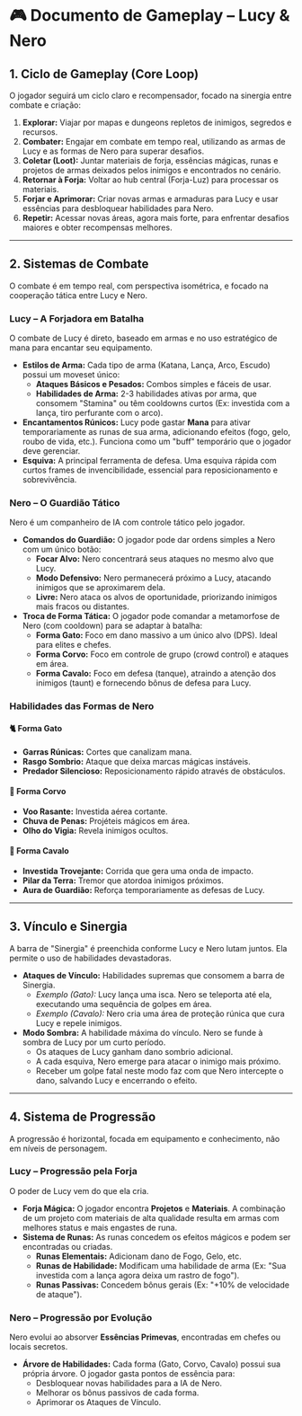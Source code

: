 # 🎮 Documento de Gameplay – Lucy & Nero

## 1. Ciclo de Gameplay (Core Loop)

O jogador seguirá um ciclo claro e recompensador, focado na sinergia entre combate e criação:

1.  **Explorar:** Viajar por mapas e dungeons repletos de inimigos, segredos e recursos.
2.  **Combater:** Engajar em combate em tempo real, utilizando as armas de Lucy e as formas de Nero para superar desafios.
3.  **Coletar (Loot):** Juntar materiais de forja, essências mágicas, runas e projetos de armas deixados pelos inimigos e encontrados no cenário.
4.  **Retornar à Forja:** Voltar ao hub central (Forja-Luz) para processar os materiais.
5.  **Forjar e Aprimorar:** Criar novas armas e armaduras para Lucy e usar essências para desbloquear habilidades para Nero.
6.  **Repetir:** Acessar novas áreas, agora mais forte, para enfrentar desafios maiores e obter recompensas melhores.

---

## 2. Sistemas de Combate

O combate é em tempo real, com perspectiva isométrica, e focado na cooperação tática entre Lucy e Nero.

### Lucy – A Forjadora em Batalha

O combate de Lucy é direto, baseado em armas e no uso estratégico de mana para encantar seu equipamento.

-   **Estilos de Arma:** Cada tipo de arma (Katana, Lança, Arco, Escudo) possui um moveset único:
    -   **Ataques Básicos e Pesados:** Combos simples e fáceis de usar.
    -   **Habilidades de Arma:** 2-3 habilidades ativas por arma, que consomem "Stamina" ou têm cooldowns curtos (Ex: investida com a lança, tiro perfurante com o arco).
-   **Encantamentos Rúnicos:** Lucy pode gastar **Mana** para ativar temporariamente as runas de sua arma, adicionando efeitos (fogo, gelo, roubo de vida, etc.). Funciona como um "buff" temporário que o jogador deve gerenciar.
-   **Esquiva:** A principal ferramenta de defesa. Uma esquiva rápida com curtos frames de invencibilidade, essencial para reposicionamento e sobrevivência.

### Nero – O Guardião Tático

Nero é um companheiro de IA com controle tático pelo jogador.

-   **Comandos do Guardião:** O jogador pode dar ordens simples a Nero com um único botão:
    -   **Focar Alvo:** Nero concentrará seus ataques no mesmo alvo que Lucy.
    -   **Modo Defensivo:** Nero permanecerá próximo a Lucy, atacando inimigos que se aproximarem dela.
    -   **Livre:** Nero ataca os alvos de oportunidade, priorizando inimigos mais fracos ou distantes.
-   **Troca de Forma Tática:** O jogador pode comandar a metamorfose de Nero (com cooldown) para se adaptar à batalha:
    -   **Forma Gato:** Foco em dano massivo a um único alvo (DPS). Ideal para elites e chefes.
    -   **Forma Corvo:** Foco em controle de grupo (crowd control) e ataques em área.
    -   **Forma Cavalo:** Foco em defesa (tanque), atraindo a atenção dos inimigos (taunt) e fornecendo bônus de defesa para Lucy.

### Habilidades das Formas de Nero

#### 🐈 Forma Gato
- **Garras Rúnicas:** Cortes que canalizam mana.
- **Rasgo Sombrio:** Ataque que deixa marcas mágicas instáveis.
- **Predador Silencioso:** Reposicionamento rápido através de obstáculos.

#### 🦅 Forma Corvo
- **Voo Rasante:** Investida aérea cortante.
- **Chuva de Penas:** Projéteis mágicos em área.
- **Olho do Vigia:** Revela inimigos ocultos.

#### 🐎 Forma Cavalo
- **Investida Trovejante:** Corrida que gera uma onda de impacto.
- **Pilar da Terra:** Tremor que atordoa inimigos próximos.
- **Aura de Guardião:** Reforça temporariamente as defesas de Lucy.

---

## 3. Vínculo e Sinergia

A barra de "Sinergia" é preenchida conforme Lucy e Nero lutam juntos. Ela permite o uso de habilidades devastadoras.

-   **Ataques de Vínculo:** Habilidades supremas que consomem a barra de Sinergia.
    -   *Exemplo (Gato):* Lucy lança uma isca. Nero se teleporta até ela, executando uma sequência de golpes em área.
    -   *Exemplo (Cavalo):* Nero cria uma área de proteção rúnica que cura Lucy e repele inimigos.
-   **Modo Sombra:** A habilidade máxima do vínculo. Nero se funde à sombra de Lucy por um curto período.
    -   Os ataques de Lucy ganham dano sombrio adicional.
    -   A cada esquiva, Nero emerge para atacar o inimigo mais próximo.
    -   Receber um golpe fatal neste modo faz com que Nero intercepte o dano, salvando Lucy e encerrando o efeito.

---

## 4. Sistema de Progressão

A progressão é horizontal, focada em equipamento e conhecimento, não em níveis de personagem.

### Lucy – Progressão pela Forja

O poder de Lucy vem do que ela cria.

-   **Forja Mágica:** O jogador encontra **Projetos** e **Materiais**. A combinação de um projeto com materiais de alta qualidade resulta em armas com melhores status e mais engastes de runa.
-   **Sistema de Runas:** As runas concedem os efeitos mágicos e podem ser encontradas ou criadas.
    -   **Runas Elementais:** Adicionam dano de Fogo, Gelo, etc.
    -   **Runas de Habilidade:** Modificam uma habilidade de arma (Ex: "Sua investida com a lança agora deixa um rastro de fogo").
    -   **Runas Passivas:** Concedem bônus gerais (Ex: "+10% de velocidade de ataque").

### Nero – Progressão por Evolução

Nero evolui ao absorver **Essências Primevas**, encontradas em chefes ou locais secretos.

-   **Árvore de Habilidades:** Cada forma (Gato, Corvo, Cavalo) possui sua própria árvore. O jogador gasta pontos de essência para:
    -   Desbloquear novas habilidades para a IA de Nero.
    -   Melhorar os bônus passivos de cada forma.
    -   Aprimorar os Ataques de Vínculo.
